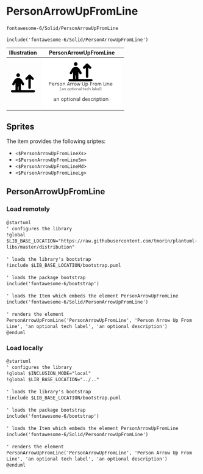 # PersonArrowUpFromLine


```text
fontawesome-6/Solid/PersonArrowUpFromLine
```

```text
include('fontawesome-6/Solid/PersonArrowUpFromLine')
```



| Illustration | PersonArrowUpFromLine |
| :---: | :---: |
| ![illustration for Illustration](../../fontawesome-6/Solid/PersonArrowUpFromLine.png) | ![illustration for PersonArrowUpFromLine](../../fontawesome-6/Solid/PersonArrowUpFromLine.Local.png) |



## Sprites
The item provides the following sriptes:

- `<$PersonArrowUpFromLineXs>`
- `<$PersonArrowUpFromLineSm>`
- `<$PersonArrowUpFromLineMd>`
- `<$PersonArrowUpFromLineLg>`





## PersonArrowUpFromLine

### Load remotely
```plantuml
@startuml
' configures the library
!global $LIB_BASE_LOCATION="https://raw.githubusercontent.com/tmorin/plantuml-libs/master/distribution"

' loads the library's bootstrap
!include $LIB_BASE_LOCATION/bootstrap.puml

' loads the package bootstrap
include('fontawesome-6/bootstrap')

' loads the Item which embeds the element PersonArrowUpFromLine
include('fontawesome-6/Solid/PersonArrowUpFromLine')

' renders the element
PersonArrowUpFromLine('PersonArrowUpFromLine', 'Person Arrow Up From Line', 'an optional tech label', 'an optional description')
@enduml
```

### Load locally
```plantuml
@startuml
' configures the library
!global $INCLUSION_MODE="local"
!global $LIB_BASE_LOCATION="../.."

' loads the library's bootstrap
!include $LIB_BASE_LOCATION/bootstrap.puml

' loads the package bootstrap
include('fontawesome-6/bootstrap')

' loads the Item which embeds the element PersonArrowUpFromLine
include('fontawesome-6/Solid/PersonArrowUpFromLine')

' renders the element
PersonArrowUpFromLine('PersonArrowUpFromLine', 'Person Arrow Up From Line', 'an optional tech label', 'an optional description')
@enduml
```

